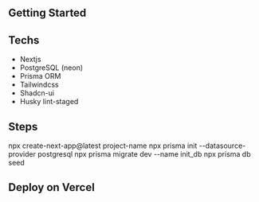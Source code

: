 ## Getting Started

## Techs
 - Nextjs
 - PostgreSQL (neon)
 - Prisma ORM
 - Tailwindcss
 - Shadcn-ui
 - Husky lint-staged

## Steps
npx create-next-app@latest project-name
npx prisma init --datasource-provider postgresql
npx prisma migrate dev --name init_db
npx prisma db seed

## Deploy on Vercel

